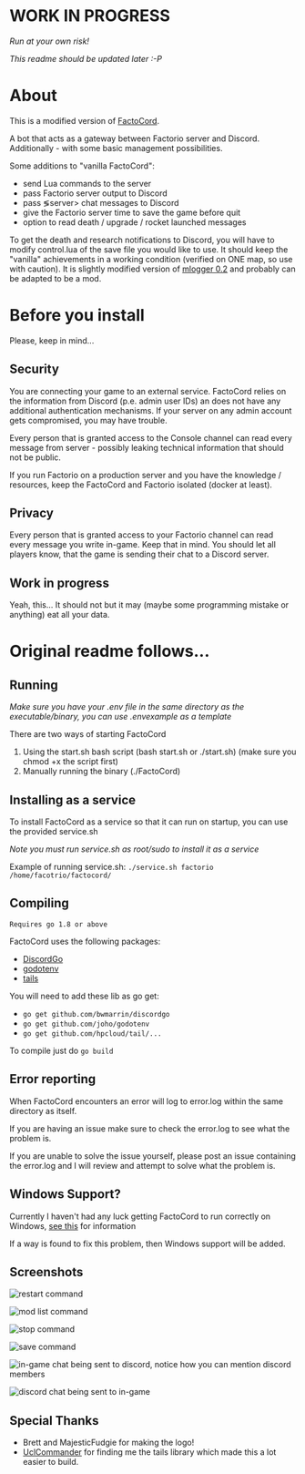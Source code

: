 <!--p align="center"><img src="http://i.imgur.com/QrhAeBe.png"></p>
<p align="center">FactoCord a Factorio to Discord bridge bot for Linux</p>
<p align="center">
<a href="https://goreportcard.com/report/github.com/FactoKit/FactoCord"><img src="https://goreportcard.com/badge/github.com/FactoKit/FactoCord" alt="Go Report Card"></a>
<a href="https://travis-ci.org/FactoKit/FactoCord"><img src="https://travis-ci.org/FactoKit/FactoCord.svg?branch=master"</img></a>
</p-->

# WORK IN PROGRESS

*Run at your own risk!*

*This readme should be updated later :-P*

# About

This is a modified version of [FactoCord](https://github.com/FactoKit/FactoCord).

A bot that acts as a gateway between Factorio server and Discord. Additionally - with some basic management possibilities.

Some additions to "vanilla FactoCord":

- send Lua commands to the server
- pass Factorio server output to Discord
- pass &lg;server&gt; chat messages to Discord
- give the Factorio server time to save the game before quit
- option to read death / upgrade / rocket launched messages

To get the death and research notifications to Discord, you will have to modify control.lua of the save file you would like to use. It should keep the "vanilla" achievements in a working condition (verified on ONE map, so use with caution). It is slightly modified version of [mlogger 0.2](http://maruohon.kapsi.fi/factorio/mods/mlogger/) and probably can be adapted to be a mod.

# Before you install

Please, keep in mind...

## Security

You are connecting your game to an external service. FactoCord relies on the information from Discord (p.e. admin user IDs) an does not have any additional authentication mechanisms. If your server on any admin account gets compromised, you may have trouble.

Every person that is granted access to the Console channel can read every message from server - possibly leaking technical information that should not be public.

If you run Factorio on a production server and you have the knowledge / resources, keep the FactoCord and Factorio isolated (docker at least).

## Privacy

Every person that is granted access to your Factorio channel can read every message you write in-game. Keep that in mind. You should let all players know, that the game is sending their chat to a Discord server.

## Work in progress

Yeah, this... It should not but it may (maybe some programming mistake or anything) eat all your data.

# Original readme follows...

## Running
*Make sure you have your .env file in the same directory as the executable/binary, you can use .envexample as a template*

There are two ways of starting FactoCord

1. Using the start.sh bash script (bash start.sh or ./start.sh) (make sure you chmod +x the script first)
2. Manually running the binary (./FactoCord)

## Installing as a service

To install FactoCord as a service so that it can run on startup, you can use the provided service.sh

*Note you must run service.sh as root/sudo to install it as a service*

Example of running service.sh:
`./service.sh factorio /home/facotrio/factocord/`


## Compiling

`Requires go 1.8 or above`

FactoCord uses the following packages:

- [DiscordGo](https://github.com/bwmarrin/discordgo)
- [godotenv](https://github.com/joho/godotenv/)
- [tails](https://github.com/hpcloud/tail)

You will need to add these lib as go get:

- `go get github.com/bwmarrin/discordgo`
- `go get github.com/joho/godotenv`
- `go get github.com/hpcloud/tail/...`

To compile just do `go build`


## Error reporting

When FactoCord encounters an error will log to error.log within the same directory as itself.

If you are having an issue make sure to check the error.log to see what the problem is.

If you are unable to solve the issue yourself, please post an issue containing the error.log and I will review and attempt to solve what the problem is.


## Windows Support?

Currently I haven't had any luck getting FactoCord to run correctly on Windows, [see this](https://github.com/FactoKit/FactoCord/issues/3) for information

If a way is found to fix this problem, then Windows support will be added.


## Screenshots

<p><img src="http://i.imgur.com/JsLOVst.png" alt="restart command"></p>
<p><img src="http://i.imgur.com/1cxq54P.png" alt="mod list command"></p>
<p><img src="http://i.imgur.com/qN3NsO6.png" alt="stop command"></p>
<p><img src="http://i.imgur.com/cxjvFG8.png" alt="save command"></p>
<p><img src="http://i.imgur.com/dztOTrk.png" alt="in-game chat being sent to discord, notice how you can mention discord members"></p>
<p><img src="http://i.imgur.com/Npl0vBb.png" alt="discord chat being sent to in-game"></p>


## Special Thanks

  - Brett and MajesticFudgie for making the logo!
  - [UclCommander](https://github.com/UclCommander) for finding me the tails library which made this a lot easier to build.

